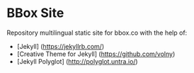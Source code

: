 # BBox Site

Repository multilingual static site for bbox.co with the help of:

* [Jekyll] (https://jekyllrb.com/)
* [Creative Theme for Jekyll] (https://github.com/volny)
* [Jekyll Polyglot] (http://polyglot.untra.io/)